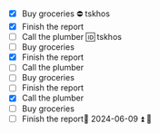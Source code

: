 - [x] Buy groceries ⛔ tskhos
- [x] Finish the report
- [ ] Call the plumber 🆔 tskhos
- [ ] Buy groceries
- [x] Finish the report
- [ ] Call the plumber
- [ ] Buy groceries
- [ ] Finish the report
- [x] Call the plumber
- [ ] Buy groceries
- [ ] Finish the report📅 2024-06-09  ⏫  🔁 
